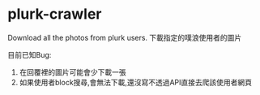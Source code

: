 # plurk-crawler
Download all the photos from plurk users. 下載指定的噗浪使用者的圖片

目前已知Bug:
1. 在回覆裡的圖片可能會少下載一張
2. 如果使用者block搜尋,會無法下載,還沒寫不透過API直接去爬該使用者網頁

